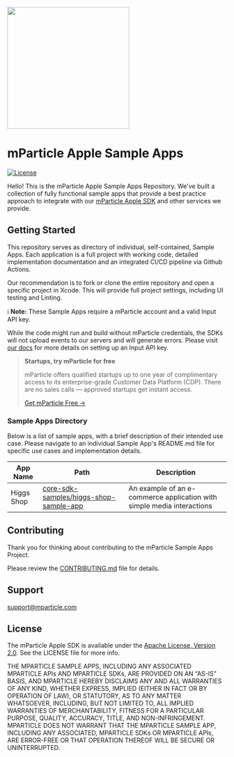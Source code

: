 <img src="https://static.mparticle.com/sdk/mp_logo_black.svg" width="280"><br>

# mParticle Apple Sample Apps

[![License](https://img.shields.io/badge/License-Apache_2.0-blue.svg)](https://opensource.org/licenses/Apache-2.0)

Hello! This is the mParticle Apple Sample Apps Repository. We've built a collection of fully functional sample apps that provide a best practice approach to integrate with our [mParticle Apple SDK](https://github.com/mparticle/mparticle-apple-sdk) and other services we provide.

## Getting Started

This repository serves as directory of individual, self-contained, Sample Apps. Each application is a full project with working code, detailed implementation documentation and an integrated CI/CD pipeline via Github Actions.

Our recommendation is to fork or clone the entire repository and open a specific project in Xcode. This will provide full project settings, including UI testing and Linting.

:information_source: **Note:** These Sample Apps require a mParticle account and a valid Input API key.

While the code might run and build without mParticle credentials, the SDKs will not upload events to our servers and will generate errors. Please visit [our docs](https://docs.mparticle.com/guides/getting-started/create-an-input/#create-access-credentials) for more details on setting up an Input API key.

> **Startups, try mParticle for free**
>
> mParticle offers qualified startups up to one year of complimentary access to its enterprise-grade Customer Data Platform (CDP). There are no sales calls — approved startups get instant access.
>
> [Get mParticle Free &rarr;](https://www.mparticle.com/lpg/startup-accelerator/?utm_source=github_sample_apps)

### Sample Apps Directory

Below is a list of sample apps, with a brief description of their intended use case. Please navigate to an individual Sample App's README.md file for specific use cases and implementation details.

| App Name   | Path                                                                             | Description                                                            |
| ---------- | -------------------------------------------------------------------------------- | ---------------------------------------------------------------------- |
| Higgs Shop | [core-sdk-samples/higgs-shop-sample-app](core-sdk-samples/higgs-shop-sample-app) | An example of an e-commerce application with simple media interactions |

## Contributing

Thank you for thinking about contributing to the mParticle Sample Apps Project.

Please review the [CONTRIBUTING.md](CONTRIBUTING.md) file for details.

## Support

<support@mparticle.com>

## License

The mParticle Apple SDK is available under the [Apache License, Version 2.0](http://www.apache.org/licenses/LICENSE-2.0). See the LICENSE file for more info.

THE MPARTICLE SAMPLE APPS, INCLUDING ANY ASSOCIATED MPARTICLE APIs AND MPARTICLE SDKs, ARE PROVIDED ON AN “AS-IS” BASIS, AND MPARTICLE HEREBY DISCLAIMS ANY AND ALL WARRANTIES OF ANY KIND, WHETHER EXPRESS, IMPLIED (EITHER IN FACT OR BY OPERATION OF LAW), OR STATUTORY, AS TO ANY MATTER WHATSOEVER, INCLUDING, BUT NOT LIMITED TO, ALL IMPLIED WARRANTIES OF MERCHANTABILITY, FITNESS FOR A PARTICULAR PURPOSE, QUALITY, ACCURACY, TITLE, AND NON-INFRINGEMENT. MPARTICLE DOES NOT WARRANT THAT THE MPARTICLE SAMPLE APP, INCLUDING ANY ASSOCIATED, MPARTICLE SDKs OR MPARTICLE APIs, ARE ERROR-FREE OR THAT OPERATION THEREOF WILL BE SECURE OR UNINTERRUPTED.